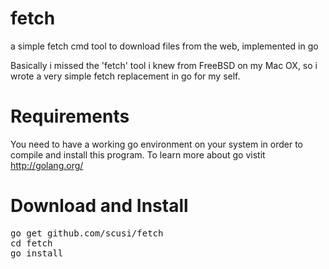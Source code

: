 fetch
=====

a simple fetch cmd tool to download files from the web, implemented in go

Basically i missed the 'fetch' tool i knew from FreeBSD on my Mac OX, so i wrote
a very simple fetch replacement in go for my self.

Requirements
============

You need to have a working go environment on your system in order to compile and install this program.
To learn more about go vistit http://golang.org/

Download and Install
====================

<pre>
go get github.com/scusi/fetch
cd fetch
go install
</pre>
